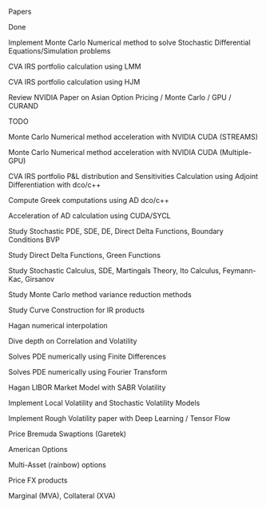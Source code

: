 
Papers

Done

Implement Monte Carlo Numerical method to solve Stochastic Differential Equations/Simulation problems

CVA IRS portfolio calculation using LMM

CVA IRS portfolio calculation using HJM

Review NVIDIA Paper on Asian Option Pricing / Monte Carlo / GPU / CURAND

TODO

Monte Carlo Numerical method acceleration with NVIDIA CUDA (STREAMS)

Monte Carlo Numerical method acceleration with NVIDIA CUDA (Multiple-GPU)

CVA IRS portfolio P&L distribution and Sensitivities Calculation using Adjoint Differentiation with dco/c++

Compute Greek computations using AD dco/c++

Acceleration of AD calculation using CUDA/SYCL

Study Stochastic PDE, SDE, DE, Direct Delta Functions, Boundary Conditions BVP

Study Direct Delta Functions, Green Functions

Study Stochastic Calculus, SDE, Martingals Theory, Ito Calculus, Feymann-Kac, Girsanov

Study Monte Carlo method variance reduction methods

Study Curve Construction for IR products

Hagan numerical interpolation 

Dive depth on Correlation and Volatility

Solves PDE numerically using Finite Differences

Solves PDE numerically using Fourier Transform

Hagan LIBOR Market Model with SABR Volatility

Implement Local Volatility and Stochastic Volatility Models

Implement Rough Volatility paper with Deep Learning / Tensor Flow

Price Bremuda Swaptions (Garetek)

American Options 

Multi-Asset (rainbow) options

Price FX products

Marginal (MVA), Collateral (XVA)

